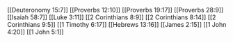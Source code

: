 [[Deuteronomy 15:7]]
[[Proverbs 12:10]]
[[Proverbs 19:17]]
[[Proverbs 28:9]]
[[Isaiah 58:7]]
[[Luke 3:11]]
[[2 Corinthians 8:9]]
[[2 Corinthians 8:14]]
[[2 Corinthians 9:5]]
[[1 Timothy 6:17]]
[[Hebrews 13:16]]
[[James 2:15]]
[[1 John 4:20]]
[[1 John 5:1]]
